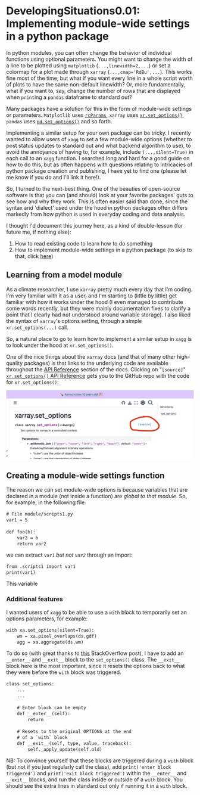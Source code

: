 # DevelopingSituations0.01: Implementing module-wide settings in a python package
In python modules, you can often change the behavior of individual functions using optional parameters. You might want to change the width of a line to be plotted using `matplotlib` (`...,linewidth=2,...`) or set a colormap for a plot made through `xarray` (`...,cmap='RdBu',...`). This works fine most of the time, but what if you want every line in a whole script worth of plots to have the same non-default linewidth? Or, more fundamentally, what if you want to, say, change the number of rows that are displayed when `print`ing a `pandas` dataframe to standard out? 

Many packages have a solution for this in the form of module-wide settings or parameters. `Matplotlib` uses [`rcParams`](https://matplotlib.org/stable/users/explain/customizing.html), `xarray` uses [`xr.set_options()`](https://docs.xarray.dev/en/stable/generated/xarray.set_options.html), `pandas` uses [`pd.set_options()`](https://pandas.pydata.org/docs/user_guide/options.html) and so forth. 

Implementing a similar setup for your own package can be tricky. I recently wanted to allow users of `xagg` to set a few module-wide options (whether to post status updates to standard out and what backend algorithm to use), to avoid the annoyance of having to, for example, include `(...,silent=True)` in each call to an `xagg` function. I searched long and hard for a good guide on how to do this, but as often happens with questions relating to intricacies of python package creation and publishing, I have yet to find one (please let me know if you do and I'll link it here!).

So, I turned to the next-best thing. One of the beauties of open-source software is that you can (and should) look at your favorite packages' guts to see how and why they work. This is often easier said than done, since the syntax and 'dialect' used under the hood in python packages often differs markedly from how python is used in everyday coding and data analysis. 

I thought I'd document this journey here, as a kind of double-lesson (for future me, if nothing else): 
1) How to read existing code to learn how to do something
2) How to implement module-wide settings in a python package (to skip to that, click [here]()) 

## Learning from a model module
As a climate researcher, I use `xarray` pretty much every day that I'm coding. I'm very familiar with it as a user, and I'm starting to (little by little) get familiar with how it works under the hood (I even managed to contribute some words recently, but they were mainly documentation fixes to clarify a point that I clearly had not understood around variable storage). I also liked the syntax of `xarray`'s options setting, through a simple `xr.set_options(...)` call. 

So, a natural place to go to learn how to implement a similar setup in `xagg` is to look under the hood at `xr.set_options()`. 

One of the nice things about the `xarray` docs (and that of many other high-quality packages) is that links to the underlying code are available throughout the [API Reference](https://docs.xarray.dev/en/stable/api.html) section of the docs. Clicking on "`[source]`" [`xr.set_options()` API Reference](https://docs.xarray.dev/en/stable/generated/xarray.set_options.html) gets you to the GitHub repo with the code for `xr.set_options()`:
![accessing xarray source code](devsit0-01fig1.png)

## Creating a module-wide settings function
The reason we can set module-wide options is because variables that are declared in a module (not inside a function) are _global to that module_. So, for example, in the following file: 

```
# File module/scripts1.py
var1 = 5

def foo(b):
	var2 = b
	return var2
```

we can extract `var1` _but not `var2`_ through an import: 
```
from .scripts1 import var1
print(var1)
```

This variable  



### Additional features
I wanted users of `xagg` to be able to use a `with` block to temporarily set an options parameters, for example:
```
with xa.set_options(silent=True):
	wm = xa.pixel_overlaps(ds,gdf)
	agg = xa.aggregate(ds,wm)
```

To do so (with great thanks to [this](https://stackoverflow.com/questions/1984325/explaining-pythons-enter-and-exit) StackOverflow post), I have to add an `__enter__` and `__exit__` block to the `set_options()` class. The `__exit__` block here is the most important, since it resets the options back to what they were before the `with` block was triggered. 
```
class set_options: 
	...
	...

	# Enter block can be empty
	def __enter__(self):
		return

	# Resets to the original OPTIONS at the end 
	# of a `with` block
	def __exit__(self, type, value, traceback):
		self._apply_update(self.old)
```

NB: To convince yourself that these blocks are triggered during a `with` block (but not if you just regularly call the class), add `print('enter block triggered')` and `print('exit block triggered')` within the `__enter__` and `__exit__` blocks, and run the class inside or outside of a `with` block. You should see the extra lines in standard out only if running it in a `with` block.
